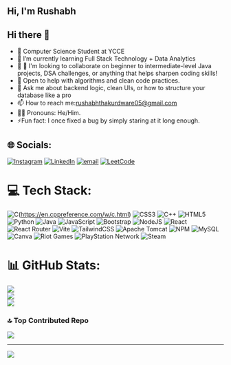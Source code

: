 ## Hi, I'm Rushabh
## Hi there 👋



- 🔭 Computer Science Student at YCCE
- 🌱 I’m currently learning Full Stack Technology + Data Analytics
- 👯 🤝 I'm looking to collaborate on beginner to intermediate-level Java projects, DSA challenges, or anything that helps sharpen coding skills!
- 🤔 Open to help with algorithms and clean code practices.
- 🧠 Ask me about backend logic, clean UIs, or how to structure your database like a pro 
- 📫 How to reach me:rushabhthakurdware05@gmail.com
- 🙋‍♂️ Pronouns: He/Him.
- ⚡Fun fact: I once fixed a bug by simply staring at it long enough.


## 🌐 Socials:
[![Instagram](https://img.shields.io/badge/Instagram-%23E4405F.svg?logo=Instagram&logoColor=white)](https://www.instagram.com/rushabh_thakurdware?igsh=MXZyZTdrZnhvNmRsNw==) 
[![LinkedIn](https://img.shields.io/badge/LinkedIn-%230077B5.svg?logo=linkedin&logoColor=white)](https://www.linkedin.com/in/rushabh-thakurdware-63a9a12aa?utm_source=share&utm_campaign=share_via&utm_content=profile&utm_medium=android_app) [![email](https://img.shields.io/badge/Email-D14836?logo=gmail&logoColor=white)](mailto:rushabhthakurdware05@gmail.com) 
[![LeetCode](https://img.shields.io/badge/-View%20LeetCode%20Profile-FFA116?style=flat-square&logo=leetcode&logoColor=white)](https://leetcode.com/u/SppaIy3jR2/)

 
# 💻 Tech Stack:
![C](https://img.shields.io/badge/c-%2300599C.svg?style=for-the-badge&logo=c&logoColor=white )(https://en.cppreference.com/w/c.html) ![CSS3](https://img.shields.io/badge/css3-%231572B6.svg?style=for-the-badge&logo=css3&logoColor=white) ![C++](https://img.shields.io/badge/c++-%2300599C.svg?style=for-the-badge&logo=c%2B%2B&logoColor=white) ![HTML5](https://img.shields.io/badge/html5-%23E34F26.svg?style=for-the-badge&logo=html5&logoColor=white) ![Python](https://img.shields.io/badge/python-3670A0?style=for-the-badge&logo=python&logoColor=ffdd54) ![Java](https://img.shields.io/badge/java-%23ED8B00.svg?style=for-the-badge&logo=openjdk&logoColor=white) ![JavaScript](https://img.shields.io/badge/javascript-%23323330.svg?style=for-the-badge&logo=javascript&logoColor=%23F7DF1E) ![Bootstrap](https://img.shields.io/badge/bootstrap-%238511FA.svg?style=for-the-badge&logo=bootstrap&logoColor=white) ![NodeJS](https://img.shields.io/badge/node.js-6DA55F?style=for-the-badge&logo=node.js&logoColor=white) ![React](https://img.shields.io/badge/react-%2320232a.svg?style=for-the-badge&logo=react&logoColor=%2361DAFB) ![React Router](https://img.shields.io/badge/React_Router-CA4245?style=for-the-badge&logo=react-router&logoColor=white) ![Vite](https://img.shields.io/badge/vite-%23646CFF.svg?style=for-the-badge&logo=vite&logoColor=white) ![TailwindCSS](https://img.shields.io/badge/tailwindcss-%2338B2AC.svg?style=for-the-badge&logo=tailwind-css&logoColor=white) ![Apache Tomcat](https://img.shields.io/badge/apache%20tomcat-%23F8DC75.svg?style=for-the-badge&logo=apache-tomcat&logoColor=black) ![NPM](https://img.shields.io/badge/NPM-%23CB3837.svg?style=for-the-badge&logo=npm&logoColor=white) ![MySQL](https://img.shields.io/badge/mysql-4479A1.svg?style=for-the-badge&logo=mysql&logoColor=white) ![Canva](https://img.shields.io/badge/Canva-%2300C4CC.svg?style=for-the-badge&logo=Canva&logoColor=white) ![Riot Games](https://img.shields.io/badge/riotgames-D32936.svg?style=for-the-badge&logo=riotgames&logoColor=white) ![PlayStation Network](https://img.shields.io/badge/PSN-%230070D1.svg?style=for-the-badge&logo=Playstation&logoColor=white) ![Steam](https://img.shields.io/badge/steam-%23000000.svg?style=for-the-badge&logo=steam&logoColor=white)
# 📊 GitHub Stats:
![](https://github-readme-stats.vercel.app/api?username=rushabhthakurdware&theme=merko&hide_border=false&include_all_commits=false&count_private=false)<br/>
![](https://nirzak-streak-stats.vercel.app/?user=rushabhthakurdware&theme=merko&hide_border=false)<br/>
![](https://github-readme-stats.vercel.app/api/top-langs/?username=rushabhthakurdware&theme=merko&hide_border=false&include_all_commits=false&count_private=false&layout=compact)

### 🔝 Top Contributed Repo
![](https://github-contributor-stats.vercel.app/api?username=rushabhthakurdware&limit=5&theme=dark&combine_all_yearly_contributions=true)

---
[![](https://visitcount.itsvg.in/api?id=rushabhthakurdware&icon=0&color=0)](https://visitcount.itsvg.in)

<!-- Proudly created with GPRM ( https://gprm.itsvg.in ) -->
